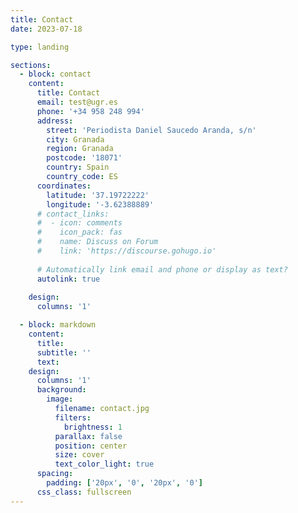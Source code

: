 ```yaml
---
title: Contact
date: 2023-07-18

type: landing

sections:
  - block: contact
    content:
      title: Contact
      email: test@ugr.es
      phone: '+34 958 248 994'
      address:
        street: 'Periodista Daniel Saucedo Aranda, s/n'
        city: Granada
        region: Granada
        postcode: '18071'
        country: Spain
        country_code: ES
      coordinates:
        latitude: '37.19722222'
        longitude: '-3.62388889'
      # contact_links:
      #  - icon: comments
      #    icon_pack: fas
      #    name: Discuss on Forum
      #    link: 'https://discourse.gohugo.io'
    
      # Automatically link email and phone or display as text?
      autolink: true
    
    design:
      columns: '1'

  - block: markdown
    content:
      title:
      subtitle: ''
      text:
    design:
      columns: '1'
      background:
        image: 
          filename: contact.jpg
          filters:
            brightness: 1
          parallax: false
          position: center
          size: cover
          text_color_light: true
      spacing:
        padding: ['20px', '0', '20px', '0']
      css_class: fullscreen
---
```

